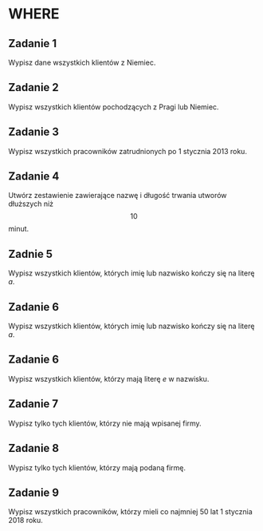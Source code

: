 # WHERE

## Zadanie 1

Wypisz dane wszystkich klientów z Niemiec.

## Zadanie 2

Wypisz wszystkich klientów pochodzących z Pragi lub Niemiec.

## Zadanie 3

Wypisz wszystkich pracowników zatrudnionych po 1 stycznia 2013 roku.

## Zadanie 4

Utwórz zestawienie zawierające nazwę i długość trwania utworów dłuższych niż $$10$$ minut.

## Zadnie 5

Wypisz wszystkich klientów, których imię lub nazwisko kończy się na literę *a*.

## Zadanie 6

Wypisz wszystkich klientów, których imię lub nazwisko kończy się na literę *a*.

## Zadanie 6

Wypisz wszystkich klientów, którzy mają literę *e* w nazwisku.

## Zadanie 7

Wypisz tylko tych klientów, którzy nie mają wpisanej firmy.

## Zadanie 8

Wypisz tylko tych klientów, którzy mają podaną firmę.

## Zadanie 9

Wypisz wszystkich pracowników, którzy mieli co najmniej 50 lat 1 stycznia 2018 roku.